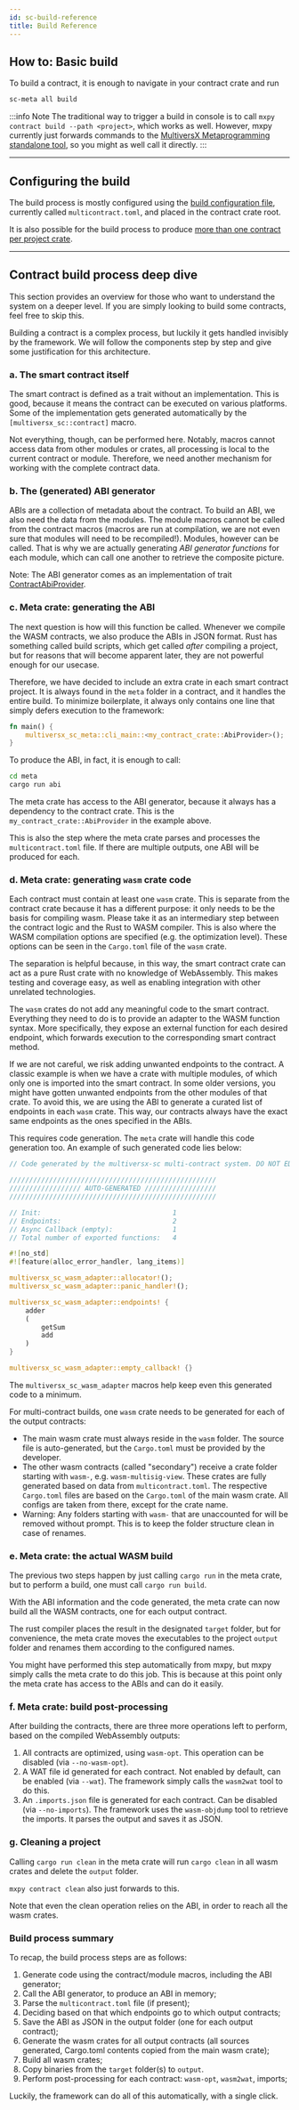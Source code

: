 ```yaml
---
id: sc-build-reference
title: Build Reference
---
```


[comment]: # (mx-abstract)

## How to: Basic build

To build a contract, it is enough to navigate in your contract crate and run

```sh
sc-meta all build
```

:::info Note
The traditional way to trigger a build in console is to call `mxpy contract build --path <project>`, which works as well. However, mxpy currently just forwards commands to the [MultiversX Metaprogramming standalone tool](/developers/meta/sc-meta#introduction), so you might as well call it directly.
:::

---

[comment]: # (mx-exclude-context)

## Configuring the build

The build process is mostly configured using the [build configuration file](/developers/meta/sc-config), currently called `multicontract.toml`, and placed in the contract crate root.

It is also possible for the build process to produce [more than one contract per project crate](/developers/meta/sc-config#multi-contract-configuration).

---

[comment]: # (mx-context-auto)

## Contract build process deep dive

This section provides an overview for those who want to understand the system on a deeper level. If you are simply looking to build some contracts, feel free to skip this.

Building a contract is a complex process, but luckily it gets handled invisibly by the framework. We will follow the components step by step and give some justification for this architecture.

[comment]: # (mx-context-auto)

### a. The smart contract itself

The smart contract is defined as a trait without an implementation. This is good, because it means the contract can be executed on various platforms. Some of the implementation gets generated automatically by the `[multiversx_sc::contract]` macro.

Not everything, though, can be performed here. Notably, macros cannot access data from other modules or crates, all processing is local to the current contract or module. Therefore, we need another mechanism for working with the complete contract data.

[comment]: # (mx-context-auto)

### b. The (generated) ABI generator

ABIs are a collection of metadata about the contract. To build an ABI, we also need the data from the modules. The module macros cannot be called from the contract macros (macros are run at compilation, we are not even sure that modules will need to be recompiled!). Modules, however can be called. That is why we are actually generating _ABI generator functions_ for each module, which can call one another to retrieve the composite picture.

Note: The ABI generator comes as an implementation of trait [ContractAbiProvider](https://docs.rs/multiversx-sc/0.39.0/multiversx_sc/contract_base/trait.ContractAbiProvider.html).

[comment]: # (mx-context-auto)

### c. Meta crate: generating the ABI

The next question is how will this function be called. Whenever we compile the WASM contracts, we also produce the ABIs in JSON format. Rust has something called build scripts, which get called _after_ compiling a project, but for reasons that will become apparent later, they are not powerful enough for our usecase.

Therefore, we have decided to include an extra crate in each smart contract project. It is always found in the `meta` folder in a contract, and it handles the entire build. To minimize boilerplate, it always only contains one line that simply defers execution to the framework:

```rust
fn main() {
    multiversx_sc_meta::cli_main::<my_contract_crate::AbiProvider>();
}
```

To produce the ABI, in fact, it is enough to call:

```sh
cd meta
cargo run abi
```

The meta crate has access to the ABI generator, because it always has a dependency to the contract crate. This is the `my_contract_crate::AbiProvider` in the example above.

This is also the step where the meta crate parses and processes the `multicontract.toml` file. If there are multiple outputs, one ABI will be produced for each.

[comment]: # (mx-context-auto)

### d. Meta crate: generating `wasm` crate code

Each contract must contain at least one `wasm` crate. This is separate from the contract crate because it has a different purpose: it only needs to be the basis for compiling wasm. Please take it as an intermediary step between the contract logic and the Rust to WASM compiler. This is also where the WASM compilation options are specified (e.g. the optimization level). These options can be seen in the `Cargo.toml` file of the `wasm` crate.

The separation is helpful because, in this way, the smart contract crate can act as a pure Rust crate with no knowledge of WebAssembly. This makes testing and coverage easy, as well as enabling integration with other unrelated technologies.

The `wasm` crates do not add any meaningful code to the smart contract. Everything they need to do is to provide an adapter to the WASM function syntax. More specifically, they expose an external function for each desired endpoint, which forwards execution to the corresponding smart contract method.

If we are not careful, we risk adding unwanted endpoints to the contract. A classic example is when we have a crate with multiple modules, of which only one is imported into the smart contract. In some older versions, you might have gotten unwanted endpoints from the other modules of that crate. To avoid this, we are using the ABI to generate a curated list of endpoints in each `wasm` crate. This way, our contracts always have the exact same endpoints as the ones specified in the ABIs.

This requires code generation. The `meta` crate will handle this code generation too. An example of such generated code lies below:

```rust
// Code generated by the multiversx-sc multi-contract system. DO NOT EDIT.

////////////////////////////////////////////////////
////////////////// AUTO-GENERATED //////////////////
////////////////////////////////////////////////////

// Init:                                 1
// Endpoints:                            2
// Async Callback (empty):               1
// Total number of exported functions:   4

#![no_std]
#![feature(alloc_error_handler, lang_items)]

multiversx_sc_wasm_adapter::allocator!();
multiversx_sc_wasm_adapter::panic_handler!();

multiversx_sc_wasm_adapter::endpoints! {
    adder
    (
        getSum
        add
    )
}

multiversx_sc_wasm_adapter::empty_callback! {}
```

The `multiversx_sc_wasm_adapter` macros help keep even this generated code to a minimum.

For multi-contract builds, one `wasm` crate needs to be generated for each of the output contracts:

- The main wasm crate must always reside in the `wasm` folder. The source file is auto-generated, but the `Cargo.toml` must be provided by the developer.
- The other wasm contracts (called "secondary") receive a crate folder starting with `wasm-`, e.g. `wasm-multisig-view`. These crates are fully generated based on data from `multicontract.toml`. The respective `Cargo.toml` files are based on the `Cargo.toml` of the main wasm crate. All configs are taken from there, except for the crate name.
- Warning: Any folders starting with `wasm-` that are unaccounted for will be removed without prompt. This is to keep the folder structure clean in case of renames.

[comment]: # (mx-context-auto)

### e. Meta crate: the actual WASM build

The previous two steps happen by just calling `cargo run` in the meta crate, but to perform a build, one must call `cargo run build`.

With the ABI information and the code generated, the meta crate can now build all the WASM contracts, one for each output contract.

The rust compiler places the result in the designated `target` folder, but for convenience, the meta crate moves the executables to the project `output` folder and renames them according to the configured names.

You might have performed this step automatically from mxpy, but mxpy simply calls the meta crate to do this job. This is because at this point only the meta crate has access to the ABIs and can do it easily.

[comment]: # (mx-context-auto)

### f. Meta crate: build post-processing

After building the contracts, there are three more operations left to perform, based on the compiled WebAssembly outputs:

1. All contracts are optimized, using `wasm-opt`. This operation can be disabled (via `--no-wasm-opt`).
2. A WAT file id generated for each contract. Not enabled by default, can be enabled (via `--wat`). The framework simply calls the `wasm2wat` tool to do this.
3. An `.imports.json` file is generated for each contract. Can be disabled (via `--no-imports`). The framework uses the `wasm-objdump` tool to retrieve the imports. It parses the output and saves it as JSON.

[comment]: # (mx-context-auto)

### g. Cleaning a project

Calling `cargo run clean` in the meta crate will run `cargo clean` in all wasm crates and delete the `output` folder.

`mxpy contract clean` also just forwards to this.

Note that even the clean operation relies on the ABI, in order to reach all the wasm crates.

[comment]: # (mx-context-auto)

### Build process summary

To recap, the build process steps are as follows:

1. Generate code using the contract/module macros, including the ABI generator;
2. Call the ABI generator, to produce an ABI in memory;
3. Parse the `multicontract.toml` file (if present);
4. Deciding based on that which endpoints go to which output contracts;
5. Save the ABI as JSON in the output folder (one for each output contract);
6. Generate the wasm crates for all output contracts (all sources generated, Cargo.toml contents copied from the main wasm crate);
7. Build all wasm crates;
8. Copy binaries from the `target` folder(s) to `output`.
9. Perform post-processing for each contract: `wasm-opt`, `wasm2wat`, imports;

Luckily, the framework can do all of this automatically, with a single click.
